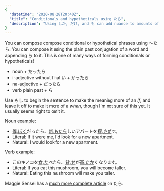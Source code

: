 ```yaml
---
{
  "datetime": "2020-08-28T20:40Z",
  "title": "Conditionals and hypotheticals using たら",
  "description": "Using しか, だけ, and も can add nuance to amounts of things."
}
---
```

You can compose compose conditional or hypothetical phrases using
<span lang="ja">〜たら</span>. You can compose it using the plain past
conjugation of a word and appending <span lang="ja">ら</span> to it. This is one
of many ways of forming conditionals or hypotheticals!

- noun + <span lang="ja">だったら</span>
- i-adjective without final <span lang="ja">い</span> + <span lang="ja">かったら</span>
- na-adjective + <span lang="ja">だったら</span>
- verb plain past + <span lang="ja">ら</span>

Use <span lang="ja">もし</span> to begin the sentence to make the meaning more of
an _if_, and leave it off to make it more of a _when_, though I'm not sure of
this yet. It usually seems right to omit it.

Noun example:

- <span lang="ja">[僕,ぼく](r)だったら、[新,あたら](r)しいアパートを[探,さが](r)す。</span>
- Literal: If it were me, I'd look for a new apartment.
- Natural: I would look for a new apartment.

Verb example:

- <span lang="ja">このキノコを[食,た](r)べたら、[背,せ](r)が[高,たか](r)くなります。</span>
- Literal: If you eat this mushroom, you will become taller.
- Natural: Eating this mushroom will make you taller.

Maggie Sensei has a [much more complete article][maggie] on
<span lang="ja">たら</span>.

[maggie]: http://maggiesensei.com/2011/02/17/conditional-%E3%80%9C%E3%81%9F%E3%82%89-tara-request-lesson/
